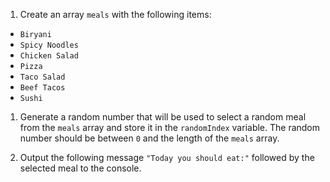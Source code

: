 1. Create an array `meals` with the following items:
- `Biryani`
- `Spicy Noodles`
- `Chicken Salad`
- `Pizza`
- `Taco Salad`
- `Beef Tacos`
- `Sushi`

1. Generate a random number that will be used to select a random meal from the `meals` array and store it in the `randomIndex` variable. The random number should be between `0` and the length of the `meals` array.

1. Output the following message `"Today you should eat:"` followed by the selected meal to the console.
